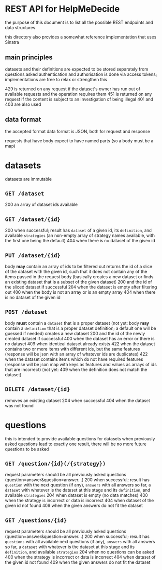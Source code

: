 # REST API for HelpMeDecide

the purpose of this document is to list all the possible REST endpoints and data structures

this directory also provides a somewhat reference implementation that uses Sinatra

## main principles

datasets and their definitions are expected to be stored separately from questions asked
authentication and authorisation is done via access tokens; implementations are free to relax or strengthen this 

429 is returned on any request if the dataset's owner has run out of available requests and the operation requires them
451 is returned on any request if the content is subject to an investigation of being illegal
401 and 403 are also used

## data format

the accepted format data format is JSON, both for request and response

requests that have body expect to have named parts (so a body must be a map)

# datasets

datasets are immutable

## `GET /dataset`

200 an array of dataset ids available

## `GET /dataset/{id}`

200 when successful; result has `dataset` of a given id, its `definition`, and available `strategies` (an non-empty array of strategy names available, with the first one being the default)
404 when there is no dataset of the given id

## `PUT /dataset/{id}`

body **may** contain an array of ids to be filtered out
returns the id of a slice of the dataset with the given id, such that it does not contain any of the items passed in the request body
(basically creates a new dataset or finds an existing dataset that is a subset of the given dataset)
200 and the id of the sliced dataset if successful
204 when the dataset is empty after filtering out
400 when the body is not an array or is an empty array
404 when there is no dataset of the given id


## `POST /dataset`

body **must** contain a `dataset` that is a proper dataset
(not yet: body **may** contain a `definition` that is a proper dataset definition; a default one will be guessed if needed)
creates a new dataset
200 and the id of the newly created dataset if successful
400 when the dataset has an error or there is no dataset
409 when identical dataset already exists
422 when the dataset contains two or more items with different ids, but the same features (response will be json with an array of whatever ids are duplicates)
422 when the dataset contains items which do not have required features (response will be json map with keys as features and values as arrays of ids that are incorrect)
(not yet: 409 when the definition does not match the dataset)

## `DELETE /dataset/{id}`

removes an existing dataset
204 when successful
404 when the dataset was not found

# questions

this is intended to provide available questions for datasets
when previously asked questions lead to exactly one result, there will be no more future questions to be asked

## `GET /question/{id}(/{strategy})`

request parameters should be all previously asked questions (question=answer&question=answer...)
200 when successful; result has `question` with the next question (if any), `answers` with all answers so far, a `dataset` with whatever is the dataset at this stage and its `definition`, and available `strategies`
204 when dataset is empty (no data matches)
400 when the strategy is incorrect or data is incorrect
404 when dataset of the given id not found
409 when the given answers do not fit the dataset

## `GET /questions/{id}`

request parameters should be all previously asked questions (question=answer&question=answer...)
200 when successful; result has `questions` with all available next questions (if any), `answers` with all answers so far, a `dataset` with whatever is the dataset at this stage and its `definition`, and available `strategies`
204 when no questions can be asked
400 when the strategy is incorrect or data is incorrect
404 when dataset of the given id not found
409 when the given answers do not fit the dataset
